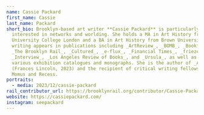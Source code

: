 ```yaml
---
name: Cassie Packard
first_name: Cassie
last_name: Packard
short_bio: Brooklyn-based art writer **Cassie Packard** is particularly
  interested in networks and worlding. She holds a MA in Art History from
  University College London and a BA in Art History from Brown University. Her
  writing appears in publications including _ArtReview_, _BOMB_, _Bookforum_,
  _The Brooklyn Rail_, _Cultured_, _e-flux_, _Financial Times_, _frieze_,
  _Interview_, _Los Angeles Review of Books_, and _Ursula_, as well as in
  various exhibition catalogues and monographs. She is the author of _Art Rules_
  (Frances Lincoln, 2023) and the recipient of critical writing fellowships at
  Momus and Recess.
portraits:
  - media: 2023/12/cassie-packard
rail_contributor_url: https://brooklynrail.org/contributor/Cassie-Packard
website: https://cassiepackard.com/
instagram: seepackard
---
```

